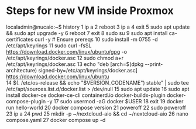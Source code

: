 # Steps for new VM inside Proxmox

localadmin@nucaio:~$ history
    1  ip a
    2  reboot
    3  ip a
    4  exit
    5  sudo apt update && sudo apt upgrade -y
    6  reboot
    7  exit
    8  sudo su
    9  sudo apt install ca-certificates curl -y # Ensure prereqs
   10  sudo install -m 0755 -d /etc/apt/keyrings
   11  sudo curl -fsSL https://download.docker.com/linux/ubuntu/gpg -o /etc/apt/keyrings/docker.asc
   12  sudo chmod a+r /etc/apt/keyrings/docker.asc
   13  echo   "deb [arch=$(dpkg --print-architecture) signed-by=/etc/apt/keyrings/docker.asc] https://download.docker.com/linux/ubuntu \
   14    $(. /etc/os-release && echo "$VERSION_CODENAME") stable" |   sudo tee /etc/apt/sources.list.d/docker.list > /dev/null
   15  sudo apt update
   16  sudo apt install docker-ce docker-ce-cli containerd.io docker-buildx-plugin docker-compose-plugin -y
   17  sudo usermod -aG docker $USER
   18  exit
   19  docker run hello-world
   20  docker compose version
   21  poweroff
   22  sudo poweroff
   23  ip a
   24  pwd
   25  mkdir -p ~/nextcloud-aio && cd ~/nextcloud-aio
   26  nano compose.yaml
   27  docker compose up -d
